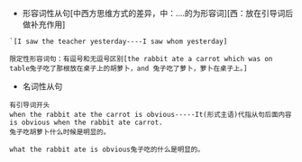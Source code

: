 -  形容词性从句[中西方思维方式的差异，中：....的为形容词][西：放在引导词后做补充作用]
```
`[I saw the teacher yesterday----I saw whom yesterday]

限定性形容词句：有逗号和无逗号区别[the rabbit ate a carrot which was on table兔子吃了那根放在桌子上的胡萝卜，and 兔子吃了萝卜，萝卜在桌子上。]
```
- 名词性从句
```
有引导词开头
when the rabbit ate the carrot is obvious-----It(形式主语)代指从句后面内容 is obvious when the rabbit ate carrot.
兔子吃胡萝卜什么时候是明显的。

what the rabbit ate is obvious兔子吃的什么是明显的。
```
